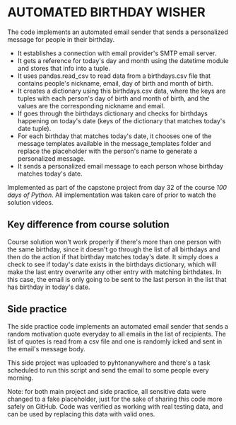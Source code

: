 
# AUTOMATED BIRTHDAY WISHER

The code implements an automated email sender that sends a personalized message for people in their birthday.

- It establishes a connection with email provider's SMTP email server.
- It gets a reference for today's day and month using the datetime module and stores that info into a tuple.
- It uses pandas.read_csv to read data from a birthdays.csv file that contains people's nickname, email, day of birth and month of birth.
- It creates a dictionary using this birthdays.csv data, where the keys are tuples with each person's day of birth and month of birth, and the values are the corresponding nickname and email.
- If goes through the birthdays dictionary and checks for birthdays happening on today's date (keys of the dictionary that matches today's date tuple).
- For each birthday that matches today's date, it chooses one of the message templates available in the message_templates folder and replace the placeholder with the person's name to generate a personalized message.
- It sends a personalized email message to each person whose birthday matches today's date. 

Implemented as part of the capstone project from day 32 of the course *100 days of Python*. All implementation was taken care of prior to watch the solution videos.
## Key difference from course solution

Course solution won't work properly if there's more than one person with the same birthday, since it doesn't go through the list of all birthdays and then do the action if that birthday matches today's date. It simply does a check to see if today's date exists in the birthdays dictionary, which will make the last entry overwrite any other entry with matching birthdates. In this case, the email is only going to be sent to the last person in the list that has birthday in today's date.

## Side practice

The side practice code implements an automated email sender that sends a random motivation quote everyday to all emails in the list of recipients. The list of quotes is read from a csv file and one is randomly icked and sent in the email's message body.

This side project was uploaded to pyhtonanywhere and there's a task scheduled to run this script and send the email to some people every morning.

Note: for both main project and side practice, all sensitive data were changed to a fake placeholder, just for the sake of sharing this code more safely on GitHub. Code was verified as working with real testing data, and can be used by replacing this data with valid ones.